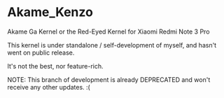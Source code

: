 # Akame_Kenzo
Akame Ga Kernel or the Red-Eyed Kernel for Xiaomi Redmi Note 3 Pro

This kernel is under standalone / self-development of myself, and hasn't went on public release.

It's not the best, nor feature-rich. 

NOTE: This branch of development is already DEPRECATED and won't receive any other updates. :(

